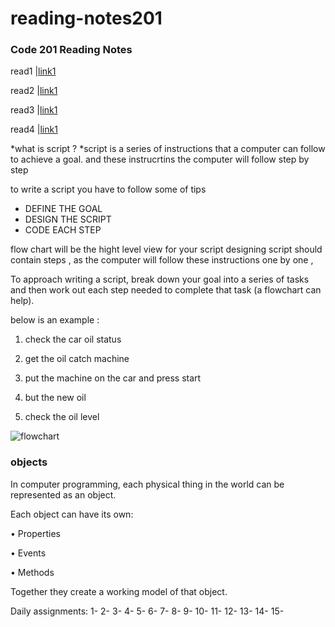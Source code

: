 # reading-notes201

### Code 201 Reading Notes



 read1 |[link1]()
 
 read2 |[link1]()
 
 read3 |[link1]()
 
 read4 |[link1]()

*what is script ?
*script is a series of instructions that a computer can follow to achieve a goal.
and these instrucrtins the computer will follow step by step

to write a script you have to follow some of tips 

* DEFINE THE GOAL
* DESIGN THE SCRIPT
* CODE EACH STEP

flow chart will be the hight level view for your script
designing script should contain steps , as the computer will follow 
these instructions one by one ,

To approach writing a script, break down your goal into
a series of tasks and then work out each step needed
to complete that task (a flowchart can help).

below is an example :

1. check the car oil status

2. get the oil catch machine

3. put the machine on the car and press start

4. but the new oil 

5. check the oil level 


![flowchart](https://i.stack.imgur.com/7Uqi7.png)

### objects 

In computer programming, each physical thing in
the world can be represented as an object.

Each object can have its own:

• Properties

• Events

• Methods

Together they create a working model of that object.




Daily assignments: 
1- 
2- 
3- 
4-
5-
6-
7-
8-
9-
10-
11-
12-
13-
14-
15-

